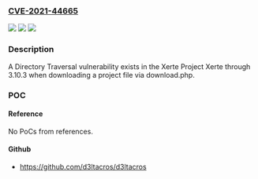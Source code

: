 ### [CVE-2021-44665](https://cve.mitre.org/cgi-bin/cvename.cgi?name=CVE-2021-44665)
![](https://img.shields.io/static/v1?label=Product&message=n%2Fa&color=blue)
![](https://img.shields.io/static/v1?label=Version&message=n%2Fa&color=blue)
![](https://img.shields.io/static/v1?label=Vulnerability&message=n%2Fa&color=brighgreen)

### Description

A Directory Traversal vulnerability exists in the Xerte Project Xerte through 3.10.3 when downloading a project file via download.php.

### POC

#### Reference
No PoCs from references.

#### Github
- https://github.com/d3ltacros/d3ltacros

